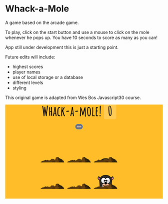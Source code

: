 # Whack-a-Mole

A game based on the arcade game.

To play, click on the start button and use a mouse to click on the mole whenever he pops up. You have 10 seconds to score as many as you can!

App still under development this is just a starting point.

Future edits will include:

* highest scores
* player names
* use of local storage or a database
* different levels
* styling

This original game is adapted from Wes Bos Javascript30 course.

![Whack-a-mole](/assets/Whack-a-mole.png)
